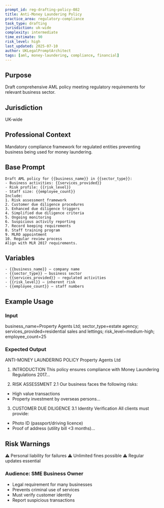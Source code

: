 ```yaml
---
prompt_id: reg-drafting-policy-082
title: Anti-Money Laundering Policy
practice_area: regulatory-compliance
task_type: drafting
jurisdiction: uk-wide
complexity: intermediate
time_estimate: 90
risk_level: high
last_updated: 2025-07-10
author: UKLegalPromptArchitect
tags: [aml, money-laundering, compliance, financial]
---
```


## Purpose
Draft comprehensive AML policy meeting regulatory requirements for relevant business sector.

## Jurisdiction
UK-wide

## Professional Context
Mandatory compliance framework for regulated entities preventing business being used for money laundering.

## Base Prompt
```text
Draft AML policy for {{business_name}} in {{sector_type}}:
- Business activities: {{services_provided}}
- Risk profile: {{risk_level}}
- Staff size: {{employee_count}}
Include:
1. Risk assessment framework
2. Customer due diligence procedures
3. Enhanced due diligence triggers
4. Simplified due diligence criteria
5. Ongoing monitoring
6. Suspicious activity reporting
7. Record keeping requirements
8. Staff training program
9. MLRO appointment
10. Regular review process
Align with MLR 2017 requirements.
```

## Variables
```text
- {{business_name}} – company name
- {{sector_type}} – business sector
- {{services_provided}} – regulated activities
- {{risk_level}} – inherent risk
- {{employee_count}} – staff numbers
```

## Example Usage
### Input
business_name=Property Agents Ltd; sector_type=estate agency; services_provided=residential sales and lettings; risk_level=medium-high; employee_count=25

### Expected Output
ANTI-MONEY LAUNDERING POLICY
Property Agents Ltd

1. INTRODUCTION
This policy ensures compliance with Money Laundering Regulations 2017...

2. RISK ASSESSMENT
2.1 Our business faces the following risks:
- High value transactions
- Property investment by overseas persons...

3. CUSTOMER DUE DILIGENCE
3.1 Identity Verification
All clients must provide:
- Photo ID (passport/driving licence)
- Proof of address (utility bill <3 months)...

## Risk Warnings
⚠️ Personal liability for failures
⚠️ Unlimited fines possible
⚠️ Regular updates essential

### Audience: SME Business Owner
- Legal requirement for many businesses
- Prevents criminal use of services
- Must verify customer identity
- Report suspicious transactions
